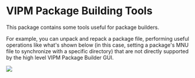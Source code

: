 # VIPM Package Building Tools

This package contains some tools useful for package builders.

For example, you can unpack and repack a package file, performing useful operations like what's shown below (in this case, setting a package's MNU file to synchronize with a specific directory) that are not directly supported by the high level VIPM Package Builder GUI.

![](https://user-images.githubusercontent.com/381432/141694191-8dcdeb11-3de0-4946-8299-26e8d1e1b8cc.png)

